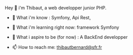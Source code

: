 

Hey 👋 i'm Thibaut, a web developper junior PHP. 

- 💼 What i'm know : Symfony, Api Rest,  

- 🤯 What i'm learning right now: framework Symfony 

- 🤩 What i aspire to be (for now) : A BackEnd developper  

- 📫 How to reach me: thibautbernard@sfr.fr
